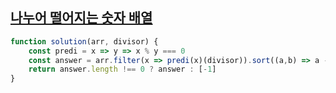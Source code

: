## <a href='https://school.programmers.co.kr/learn/courses/30/lessons/12910?language=javascript'>나누어 떨어지는 숫자 배열</a>

```javascript 
function solution(arr, divisor) {
    const predi = x => y => x % y === 0
    const answer = arr.filter(x => predi(x)(divisor)).sort((a,b) => a - b) 
    return answer.length !== 0 ? answer : [-1]
}
```
